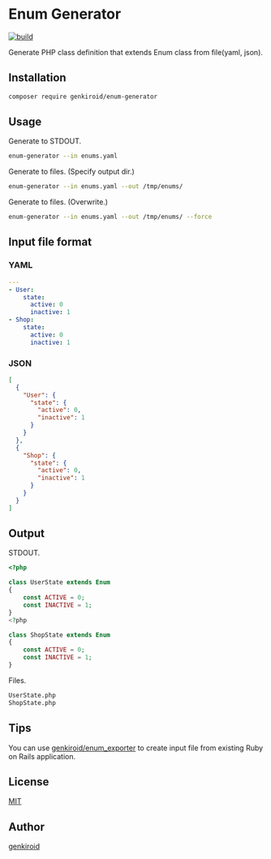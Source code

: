 # Enum Generator

[![build](https://github.com/genkiroid/enum-generator/actions/workflows/ci.yml/badge.svg)](https://github.com/genkiroid/enum-generator/actions/workflows/ci.yml)

Generate PHP class definition that extends Enum class from file(yaml, json).

## Installation

```sh
composer require genkiroid/enum-generator
```

## Usage

Generate to STDOUT.

```sh
enum-generator --in enums.yaml
```

Generate to files. (Specify output dir.)

```sh
enum-generator --in enums.yaml --out /tmp/enums/
```

Generate to files. (Overwrite.)

```sh
enum-generator --in enums.yaml --out /tmp/enums/ --force
```

## Input file format

### YAML

```yaml
---
- User:
    state:
      active: 0
      inactive: 1
- Shop:
    state:
      active: 0
      inactive: 1
```

### JSON

```json
[
  {
    "User": {
      "state": {
        "active": 0,
        "inactive": 1
      }
    }
  },
  {
    "Shop": {
      "state": {
        "active": 0,
        "inactive": 1
      }
    }
  }
]
```

## Output

STDOUT.

```php
<?php

class UserState extends Enum
{
    const ACTIVE = 0;
    const INACTIVE = 1;
}
<?php

class ShopState extends Enum
{
    const ACTIVE = 0;
    const INACTIVE = 1;
}
```

Files.

```sh
UserState.php
ShopState.php
```

## Tips

You can use [genkiroid/enum_exporter](https://github.com/genkiroid/enum_exporter) to create input file from existing Ruby on Rails application.

## License

[MIT](https://github.com/genkiroid/enum-generator/blob/master/LICENSE)

## Author

[genkiroid](https://github.com/genkiroid)


